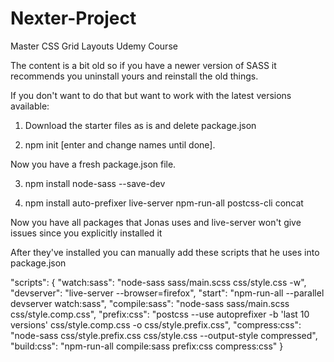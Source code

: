 # Nexter-Project

Master CSS Grid Layouts Udemy Course


The content is a bit old so if you have a newer version of SASS it recommends you uninstall yours and reinstall the old things.

If you don't want to do that but want to work with the latest versions available:

1) Download the starter files as is and delete package.json

2) npm init [enter and change names until done].

Now you have a fresh package.json file.

3) npm install node-sass --save-dev

4) npm install auto-prefixer live-server npm-run-all postcss-cli concat



Now you have all packages that Jonas uses and live-server won't give issues since you explicitly installed it



After they've installed you can manually add these scripts that he uses into package.json



"scripts": { "watch:sass": "node-sass sass/main.scss css/style.css -w", "devserver": "live-server --browser=firefox",
"start": "npm-run-all --parallel devserver watch:sass",
"compile:sass": "node-sass sass/main.scss css/style.comp.css", "prefix:css": "postcss --use autoprefixer -b 'last 10 versions' css/style.comp.css -o css/style.prefix.css",
"compress:css": "node-sass css/style.prefix.css css/style.css --output-style compressed",
"build:css": "npm-run-all compile:sass prefix:css compress:css" }
